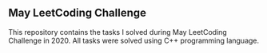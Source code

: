  ## May LeetCoding Challenge
 
 This repository contains the tasks I solved during May LeetCoding Challenge in 2020. 
 All tasks were solved using C++ programming language.
 